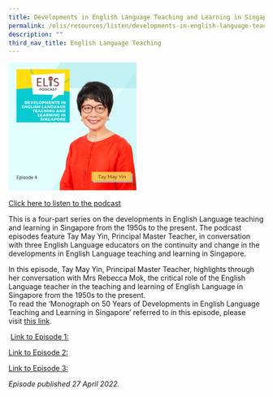 ```yaml
---
title: Developments in English Language Teaching and Learning in Singapore (Episode 4)
permalink: /elis/resources/listen/developments-in-english-language-teaching-and-learning-in-singapore-episode-4/
description: ""
third_nav_title: English Language Teaching
---
```

<img src="/images/32.png" style="width:50%">
		 
<a href="https://open.spotify.com/episode/5Dkee3hbxxYZqoh3qG6nTY">Click here to listen to the podcast</a>

This is a four-part series on the developments in English Language teaching and learning in Singapore from the 1950s to the present. The podcast episodes feature Tay May Yin, Principal Master Teacher, in conversation with three English Language educators on the continuity and change in the developments in English Language teaching and learning in Singapore. &nbsp;  
  
In this episode, Tay May Yin, Principal Master Teacher, highlights through her conversation with Mrs Rebecca Mok, the critical role of the English Language teacher in the teaching and learning of English Language in Singapore from the 1950s to the present. &nbsp;  
To read the ‘Monograph on 50 Years of Developments in English Language Teaching and Learning in Singapore’ referred to in this episode, please visit&nbsp;[this link](/files/Read/50-years-monograph.pdf).&nbsp;  

&nbsp;[Link to Episode 1:](https://elis.moe.edu.sg/elis/resources/listen/developments-in-english-language-teaching-and-learning-in-singapore-episode-1)&nbsp;

[Link to Episode 2:](https://elis.moe.edu.sg/elis/resources/listen/developments-in-english-language-teaching-and-learning-in-singapore-episode-2)&nbsp;


[Link to Episode 3:](https://elis.moe.edu.sg/elis/resources/listen/developments-in-english-language-teaching-and-learning-in-singapore-episode-3)&nbsp;


<em>Episode published 27 April 2022.</em>
